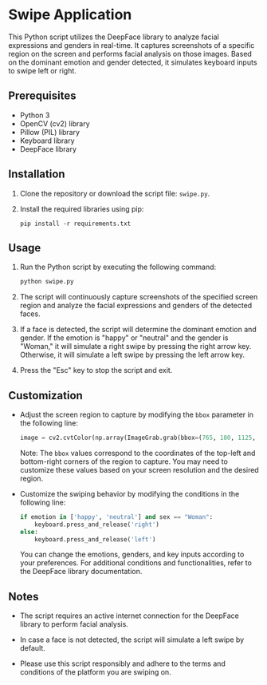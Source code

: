 # Swipe Application

This Python script utilizes the DeepFace library to analyze facial expressions and genders in real-time. It captures screenshots of a specific region on the screen and performs facial analysis on those images. Based on the dominant emotion and gender detected, it simulates keyboard inputs to swipe left or right.

## Prerequisites
- Python 3
- OpenCV (cv2) library
- Pillow (PIL) library
- Keyboard library
- DeepFace library

## Installation

1. Clone the repository or download the script file: `swipe.py`.

2. Install the required libraries using pip:

   `pip install -r requirements.txt`

## Usage

1. Run the Python script by executing the following command:

   ```bash
   python swipe.py
   ```

2. The script will continuously capture screenshots of the specified screen region and analyze the facial expressions and genders of the detected faces.

3. If a face is detected, the script will determine the dominant emotion and gender. If the emotion is "happy" or "neutral" and the gender is "Woman," it will simulate a right swipe by pressing the right arrow key. Otherwise, it will simulate a left swipe by pressing the left arrow key.

4. Press the "Esc" key to stop the script and exit.

## Customization

- Adjust the screen region to capture by modifying the `bbox` parameter in the following line:

  ```python
  image = cv2.cvtColor(np.array(ImageGrab.grab(bbox=(765, 180, 1125, 855))), cv2.COLOR_RGB2BGR)
  ```

  Note: The `bbox` values correspond to the coordinates of the top-left and bottom-right corners of the region to capture. You may need to customize these values based on your screen resolution and the desired region.

- Customize the swiping behavior by modifying the conditions in the following line:

  ```python
  if emotion in ['happy', 'neutral'] and sex == "Woman":
      keyboard.press_and_release('right')
  else:
      keyboard.press_and_release('left')
  ```

  You can change the emotions, genders, and key inputs according to your preferences.
  For additional conditions and functionalities, refer to the DeepFace library documentation.

## Notes

- The script requires an active internet connection for the DeepFace library to perform facial analysis.

- In case a face is not detected, the script will simulate a left swipe by default.

- Please use this script responsibly and adhere to the terms and conditions of the platform you are swiping on.